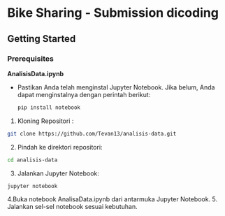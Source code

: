 # Bike Sharing - Submission dicoding

## Getting Started

### Prerequisites

**AnalisisData.ipynb**
- Pastikan Anda telah menginstal Jupyter Notebook. Jika belum, Anda dapat menginstalnya dengan perintah berikut:

  ```bash
  pip install notebook
  ```
1. Kloning Repositori :
```bash
git clone https://github.com/Tevan13/analisis-data.git
```
2. Pindah ke direktori repositori:
```bash
cd analisis-data
```
3. Jalankan Jupyter Notebook:
```bash
jupyter notebook
```
4.Buka notebook AnalisaData.ipynb dari antarmuka Jupyter Notebook.
5. Jalankan sel-sel notebook sesuai kebutuhan.
